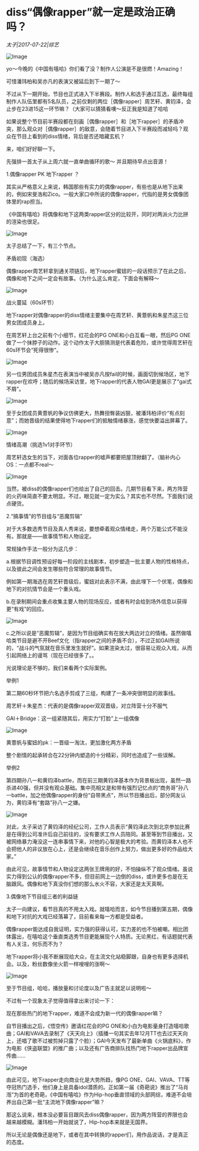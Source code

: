 # diss“偶像rapper”就一定是政治正确吗？

*太子|2017-07-22|综艺*

![Image](http://p3.pstatp.com/large/31c90001cf050ca14a85)

yo～今晚的《中国有嘻哈》你们看了没？制作人公演是不是很燃！Amazing！

可惜潘玮柏和吴亦凡的表演又被延后到下一期了～

不过从下一期开始，节目也正式进入下半赛段。制作人和选手通过互选，最终每组制作人队伍里都有5名队员，之前仅剩的两位［偶像rapper］周艺轩、黄钧泽，会止步在23进15这一环节嘛？（大家可以猜猜看噢～反正我是知道了哈哈

如果说整个节目前半赛段都在刻画［偶像rapper］和［地下rapper］的矛盾冲突，那么观众对［偶像rapper］的敌意，会随着节目进入下半赛段而减轻吗？观众在节目上看到的diss情绪，背后是否还暗藏玄机？

来，咱们好好聊一下。

先强排一首太子从上周六就一直单曲循环的歌～ 并且期待早点出音源！

1.偶像rapper PK 地下rapper ？

其实从严格意义上来说，韩国那些有实力的偶像rapper，有些也是从地下出来的，例如宋旻浩和Zico。一般大家口中所说的偶像rapper，代指的是男女偶像团体里的rap担当。

《中国有嘻哈》将偶像和地下这两类rapper区分的比较开，同时对两派火力比拼的渲染也很足。

![Image](http://p3.pstatp.com/large/31cf0001cd54eb47b39a)

太子总结了一下，有三个节点。

矛盾初现（海选）

偶像rapper周艺轩拿到通关项链后，地下rapper蜜妞的一段话预示了在此之后，偶像和地下之间一定会有故事。（为什么这么肯定，下面会有解释～

![Image](http://p9.pstatp.com/large/31cf0001cd557a4abe30)

战火蔓延（60s环节）

地下rapper对偶像rapper的diss情绪主要集中在周艺轩、黄薏帆和朱星杰这三位男女团成员身上。

在周艺轩上台之前有个小细节，红花会的PG ONE和小白互看一眼，然后PG ONE做了一个抹脖子的动作。这个动作太子大胆猜测是代表着危险，或许觉得周艺轩在60s环节会“死得很惨”。

![Image](http://p3.pstatp.com/large/31cf0001cd578972041e)

另一位男团成员朱星杰在表演当中被吴亦凡按fail的时候，画面切到候场区，地下rapper在欢呼；随后的候场采访里，地下rapper的代表人物GAI更是展示了“gai式不屑”。

![Image](http://p9.pstatp.com/large/31c90001cf0605eca4bd)

至于女团成员黄薏帆的争议仿佛更大，热舞扭臀装凶狠，被潘玮柏评价“有点刻意”；而她晋级的结果使得地下rapper们的抵触情绪暴涨，感觉快要溢出屏幕了。

![Image](http://p3.pstatp.com/large/31cd0001d3b7897f5985)

情绪高潮（挑选1v1对手环节）

周艺轩选女生的当下，对面各位rapper的嘘声都要把屋顶掀翻了。（脑补内心OS：一点都不real～

![Image](http://p3.pstatp.com/large/31cd0001d3b8aae4f5c5)

当然，被diss的偶像rapper们也给出了自己的回击。几期节目看下来，两方阵营的火药味简直不要太明显。不过，眼见就一定为实么？其实也不尽然。下面我们说点硬货。

2.“搞事情”的节目组与“恶魔剪辑”

对于大多数选秀节目及真人秀来说，要想牵着观众情绪走，两个万能公式不能没有。那就是——故事情节和人物设定。

常规操作手法一般分为这几步：

a.根据节目调性预设好每一阶段的主线剧本，初步塑造一批主要人物的性格特点，以及彼此之间会发生哪些符合常理的故事情节。

例如第一期海选在周艺轩晋级后，蜜妞对此表示不满，由此埋下一个伏笔，偶像和地下的对抗情节会是一个重头戏。

b.在录制期间会重点收集主要人物的现场反应，或者有时会给到场外信息以获得更“有戏”的回应。

![Image](http://p3.pstatp.com/large/31cf0001cd5889f7aac3)

c.之所以说是“恶魔剪辑”，是因为节目组确实有在放大两边对立的情绪。虽然做嘻哈类节目是避不开Beef文化（指rapper之间的矛盾不合），不过正如GAI所说的，“战斗的气氛就在音乐里发生就好”。如果渲染太过，很容易让观众入戏，从而引起网络上的谩骂（现在已经很多了。。

光说理论是不够的，我们来看两个实际案例。

举例1

第二期60秒环节把六名选手剪成了三组，构建了一条冲突很明显的故事线。

周艺轩＋朱星杰：代表的是偶像rapper双双晋级，对立阵营十分不服气

GAI＋Bridge：这一组紧随其后，用实力“打脸”上一组偶像

![Image](http://p9.pstatp.com/large/31c90001cf08f5ef72bf)

黄薏帆与蜜妞的pk：一晋级一淘汰，更加激化两方矛盾

整个剧情的起承转合在22分钟内塑造的十分精彩，同时也造成了一些误解。

举例2

第四期孙八一和黄钧泽battle，而在前三期黄钧泽基本作为背景板出现，虽然一路杀进40强，但并没有观众基础。集中亮相又是和带有强烈记忆点的“商务哥”孙八一battle，加之他偶像rapper的身份“自带黑点”，所以节目播出后，部分网友认为，黄钧泽有“套路”孙八一之嫌。

![Image](http://p3.pstatp.com/large/31bd0001cfae6dc4b901)

对此，太子采访了黄钧泽的经纪公司，工作人员表示“黄钧泽此次到北京参加比赛是在得到公司准许后自己前往的，没有要求工作人员陪同。甚至等到节目播出，又被网络暴力淹没这一连串事情下来，对他的心智是极大的考验。而黄钧泽本人也不会把他人的非议放在心上，还是会继续在音乐创作上努力，做出更多好的作品给大家。”

由此可见，故事情节和人物设定这两张王牌用的好，不怕操纵不了观众情绪。虽说实力得到公认的偶像rapper不多，但目前网上一边倒的diss，或许更多也是在无脑跟风。偶像和地下真没你们想的那么水火不容，大家还是太天真啊。

3.偶像地下节目组三者的利益链

太子一向建议，看节目真的不用太入戏。就嘻哈而言，如今节目播到第五期，偶像和地下对抗的大戏已经落幕了，目前看来每一方都是受益者。

偶像rapper能达成自我证明，实力强的获得认可，实力差的也不怕被嘲。相比团体露出，在嘻哈这个垂直类选秀节目更能展现个人特质。无论黑红，有话题就代表有人关注，何乐而不为？

地下rapper将小我不断展现给大众，在主流文化站稳脚跟，自身也有更多选择机会。以及，粉丝数像坐火箭一样嗖嗖的涨啊～

![Image](http://p1.pstatp.com/large/31cf0001cd5b1f6a5b51)

至于节目组，哈哈，播放量和讨论度以及广告主就足以说明啦～

不过有一个现象太子觉得值得拿出来讨论一下：

现在那些热门的地下rapper，难道不会成为新一代的偶像rapper嘛？

自节目播出之后，《悟空传》邀请红花会的PG ONE和小白为电影量身打造嘻哈歌曲；GAI和VAVA去录制了《天天向上》（插播一句其实去年12月TT也去过天天向上，还唱了歌不过被剪掉只露了个脸）；GAI今天发布了最新单曲《火锅底料》，作为电影《侠盗联盟》的推广曲；以及还有广告商排队找热门地下rapper出品牌宣传曲……

![Image](http://p3.pstatp.com/large/31bf0004bd28eab93794)

由此可见，地下rapper走向商业化是大势所趋，像PG ONE、GAI、VAVA、TT等夺冠热门选手，他们身上是具备idol潜质的。正如第一届《奇葩说》推出了“马肖湉”为首的老奇葩，《中国有嘻哈》作为Hip-hop垂直领域的头部网综，难道不会培养出自己第一批“主流地下偶像rapper”嘛？

那这么说来，根本没必要盲目跟风去diss偶像rapper，因为两方阵营的界限也会越来越模糊。潘玮柏一开始就说了，Hip-hop本来就是无国界。

所以无论是偶像还是地下，或者在其中转换的rapper们，用作品说话，才是真正的态度。

